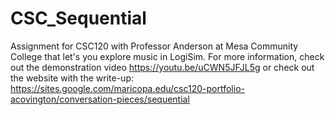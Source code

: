 # CSC_Sequential
Assignment for CSC120 with Professor Anderson at Mesa Community College that let's you explore music in LogiSim. For more information, check out the demonstration video https://youtu.be/uCWN5JFJL5g or check out the website with the write-up: https://sites.google.com/maricopa.edu/csc120-portfolio-acovington/conversation-pieces/sequential
